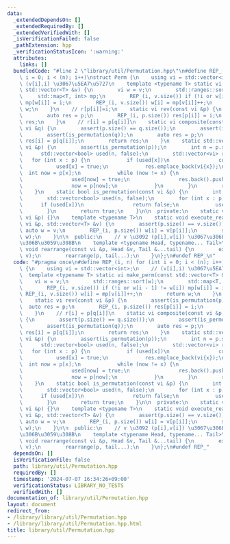 ```yaml
---
data:
  _extendedDependsOn: []
  _extendedRequiredBy: []
  _extendedVerifiedWith: []
  _isVerificationFailed: false
  _pathExtension: hpp
  _verificationStatusIcon: ':warning:'
  attributes:
    links: []
  bundledCode: "#line 2 \"library/util/Permutation.hpp\"\n#define REP_(i, n) for (int\
    \ i = 0; i < (n); i++)\nstruct Perm {\n    using vi = std::vector<int>;\n    //\
    \ (v[i],i) \u3067\u5EA7\u5727\n    template <typename T> static vi make_perm(const\
    \ std::vector<T> &v) {\n        vi w = v;\n        std::ranges::sort(w);\n   \
    \     std::map<T, int> mp;\n        REP_(i, v.size()) if (!i or w[i - 1] != w[i])\
    \ mp[w[i]] = i;\n        REP_(i, v.size()) w[i] = mp[v[i]]++;\n        return\
    \ w;\n    }\n    // r[p[i]]=i;\n    static vi rev(const vi &p) {\n        assert(is_permutation(p));\n\
    \        auto res = p;\n        REP_(i, p.size()) res[p[i]] = i;\n        return\
    \ res;\n    }\n    // r[i] = p[q[i]]\n    static vi composite(const vi &p, const\
    \ vi &q) {\n        assert(p.size() == q.size());\n        assert(is_permutation(p));\n\
    \        assert(is_permutation(q));\n        auto res = p;\n        REP_(i, p.size())\
    \ res[i] = p[q[i]];\n        return res;\n    }\n    static std::vector<vi> divide_cycle(const\
    \ vi &p) {\n        assert(is_permutation(p));\n        int n = p.size();\n  \
    \      std::vector<bool> used(n, false);\n        std::vector<vi> res;\n     \
    \   for (int x : p) {\n            if (used[x])\n                continue;\n \
    \           used[x] = true;\n            res.emplace_back(vi{x});\n          \
    \  int now = p[x];\n            while (now != x) {\n                assert(!used[now]);\n\
    \                used[now] = true;\n                res.back().push_back(now);\n\
    \                now = p[now];\n            }\n        }\n        return res;\n\
    \    }\n    static bool is_permutation(const vi &p) {\n        int n = p.size();\n\
    \        std::vector<bool> used(n, false);\n        for (int x : p) {\n      \
    \      if (used[x])\n                return false;\n            used[x] = true;\n\
    \        }\n        return true;\n    }\n\n  private:\n    static void rearrange(const\
    \ vi &p) {}\n    template <typename T>\n    static void execute_rearrange(const\
    \ vi &p, std::vector<T> &v) {\n        assert(p.size() == v.size());\n       \
    \ auto w = v;\n        REP_(i, p.size()) w[i] = v[p[i]];\n        std::swap(v,\
    \ w);\n    }\n\n  public:\n    // v \u3092 (p[i],v[i]) \u3067\u306E\u6607\u9806\
    \u306B\u3059\u308B\n    template <typename Head, typename... Tail>\n    static\
    \ void rearrange(const vi &p, Head &v, Tail &...tail) {\n        execute_rearrange(p,\
    \ v);\n        rearrange(p, tail...);\n    }\n};\n#undef REP_\n"
  code: "#pragma once\n#define REP_(i, n) for (int i = 0; i < (n); i++)\nstruct Perm\
    \ {\n    using vi = std::vector<int>;\n    // (v[i],i) \u3067\u5EA7\u5727\n  \
    \  template <typename T> static vi make_perm(const std::vector<T> &v) {\n    \
    \    vi w = v;\n        std::ranges::sort(w);\n        std::map<T, int> mp;\n\
    \        REP_(i, v.size()) if (!i or w[i - 1] != w[i]) mp[w[i]] = i;\n       \
    \ REP_(i, v.size()) w[i] = mp[v[i]]++;\n        return w;\n    }\n    // r[p[i]]=i;\n\
    \    static vi rev(const vi &p) {\n        assert(is_permutation(p));\n      \
    \  auto res = p;\n        REP_(i, p.size()) res[p[i]] = i;\n        return res;\n\
    \    }\n    // r[i] = p[q[i]]\n    static vi composite(const vi &p, const vi &q)\
    \ {\n        assert(p.size() == q.size());\n        assert(is_permutation(p));\n\
    \        assert(is_permutation(q));\n        auto res = p;\n        REP_(i, p.size())\
    \ res[i] = p[q[i]];\n        return res;\n    }\n    static std::vector<vi> divide_cycle(const\
    \ vi &p) {\n        assert(is_permutation(p));\n        int n = p.size();\n  \
    \      std::vector<bool> used(n, false);\n        std::vector<vi> res;\n     \
    \   for (int x : p) {\n            if (used[x])\n                continue;\n \
    \           used[x] = true;\n            res.emplace_back(vi{x});\n          \
    \  int now = p[x];\n            while (now != x) {\n                assert(!used[now]);\n\
    \                used[now] = true;\n                res.back().push_back(now);\n\
    \                now = p[now];\n            }\n        }\n        return res;\n\
    \    }\n    static bool is_permutation(const vi &p) {\n        int n = p.size();\n\
    \        std::vector<bool> used(n, false);\n        for (int x : p) {\n      \
    \      if (used[x])\n                return false;\n            used[x] = true;\n\
    \        }\n        return true;\n    }\n\n  private:\n    static void rearrange(const\
    \ vi &p) {}\n    template <typename T>\n    static void execute_rearrange(const\
    \ vi &p, std::vector<T> &v) {\n        assert(p.size() == v.size());\n       \
    \ auto w = v;\n        REP_(i, p.size()) w[i] = v[p[i]];\n        std::swap(v,\
    \ w);\n    }\n\n  public:\n    // v \u3092 (p[i],v[i]) \u3067\u306E\u6607\u9806\
    \u306B\u3059\u308B\n    template <typename Head, typename... Tail>\n    static\
    \ void rearrange(const vi &p, Head &v, Tail &...tail) {\n        execute_rearrange(p,\
    \ v);\n        rearrange(p, tail...);\n    }\n};\n#undef REP_"
  dependsOn: []
  isVerificationFile: false
  path: library/util/Permutation.hpp
  requiredBy: []
  timestamp: '2024-07-07 16:34:26+09:00'
  verificationStatus: LIBRARY_NO_TESTS
  verifiedWith: []
documentation_of: library/util/Permutation.hpp
layout: document
redirect_from:
- /library/library/util/Permutation.hpp
- /library/library/util/Permutation.hpp.html
title: library/util/Permutation.hpp
---
```

